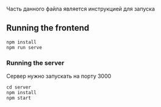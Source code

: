 Часть данного файла является инструкцией для запуска 
## Running the frontend

```
npm install
npm run serve
```

### Running the server
Сервер нужно запускать на порту 3000 
```
cd server
npm install
npm start
```
